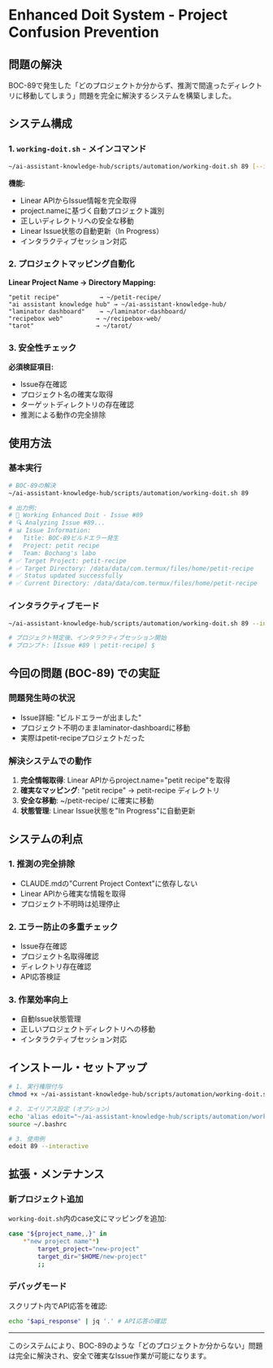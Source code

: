 # Enhanced Doit System - Project Confusion Prevention

## 問題の解決

BOC-89で発生した「どのプロジェクトか分からず、推測で間違ったディレクトリに移動してしまう」問題を完全に解決するシステムを構築しました。

## システム構成

### 1. `working-doit.sh` - メインコマンド
```bash
~/ai-assistant-knowledge-hub/scripts/automation/working-doit.sh 89 [--interactive]
```

**機能:**
- Linear APIからIssue情報を完全取得
- project.nameに基づく自動プロジェクト識別
- 正しいディレクトリへの安全な移動
- Linear Issue状態の自動更新（In Progress）
- インタラクティブセッション対応

### 2. プロジェクトマッピング自動化

**Linear Project Name → Directory Mapping:**
```
"petit recipe"           → ~/petit-recipe/
"ai assistant knowledge hub" → ~/ai-assistant-knowledge-hub/
"laminator dashboard"    → ~/laminator-dashboard/
"recipebox web"         → ~/recipebox-web/
"tarot"                 → ~/tarot/
```

### 3. 安全性チェック

**必須検証項目:**
- Issue存在確認
- プロジェクト名の確実な取得
- ターゲットディレクトリの存在確認
- 推測による動作の完全排除

## 使用方法

### 基本実行
```bash
# BOC-89の解決
~/ai-assistant-knowledge-hub/scripts/automation/working-doit.sh 89

# 出力例:
# 🚀 Working Enhanced Doit - Issue #89
# 🔍 Analyzing Issue #89...
# 📊 Issue Information:
#   Title: BOC-89ビルドエラー発生
#   Project: petit recipe
#   Team: Bochang's labo
# ✅ Target Project: petit-recipe
# ✅ Target Directory: /data/data/com.termux/files/home/petit-recipe
# ✅ Status updated successfully
# ✅ Current Directory: /data/data/com.termux/files/home/petit-recipe
```

### インタラクティブモード
```bash
~/ai-assistant-knowledge-hub/scripts/automation/working-doit.sh 89 --interactive

# プロジェクト特定後、インタラクティブセッション開始
# プロンプト: [Issue #89 | petit-recipe] $
```

## 今回の問題 (BOC-89) での実証

### 問題発生時の状況
- Issue詳細: "ビルドエラーが出ました"
- プロジェクト不明のままlaminator-dashboardに移動
- 実際はpetit-recipeプロジェクトだった

### 解決システムでの動作
1. **完全情報取得**: Linear APIからproject.name="petit recipe"を取得
2. **確実なマッピング**: "petit recipe" → petit-recipe ディレクトリ
3. **安全な移動**: ~/petit-recipe/ に確実に移動
4. **状態管理**: Linear Issue状態を"In Progress"に自動更新

## システムの利点

### 1. 推測の完全排除
- CLAUDE.mdの"Current Project Context"に依存しない
- Linear APIから確実な情報を取得
- プロジェクト不明時は処理停止

### 2. エラー防止の多重チェック
- Issue存在確認
- プロジェクト名取得確認
- ディレクトリ存在確認
- API応答検証

### 3. 作業効率向上
- 自動Issue状態管理
- 正しいプロジェクトディレクトリへの移動
- インタラクティブセッション対応

## インストール・セットアップ

```bash
# 1. 実行権限付与
chmod +x ~/ai-assistant-knowledge-hub/scripts/automation/working-doit.sh

# 2. エイリアス設定 (オプション)
echo 'alias edoit="~/ai-assistant-knowledge-hub/scripts/automation/working-doit.sh"' >> ~/.bashrc
source ~/.bashrc

# 3. 使用例
edoit 89 --interactive
```

## 拡張・メンテナンス

### 新プロジェクト追加
`working-doit.sh`内のcase文にマッピングを追加:

```bash
case "${project_name,,}" in
    *"new project name"*)
        target_project="new-project"
        target_dir="$HOME/new-project"
        ;;
```

### デバッグモード
スクリプト内でAPI応答を確認:
```bash
echo "$api_response" | jq '.' # API応答の確認
```

---

このシステムにより、BOC-89のような「どのプロジェクトか分からない」問題は完全に解決され、安全で確実なIssue作業が可能になります。
